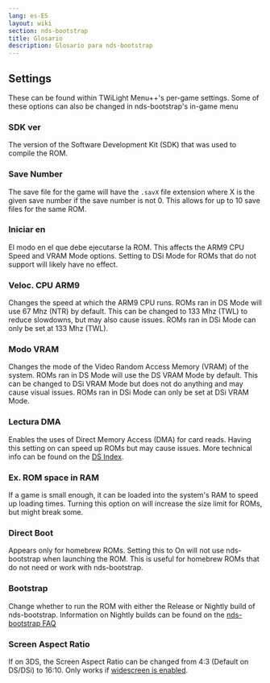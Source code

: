 ```yaml
---
lang: es-ES
layout: wiki
section: nds-bootstrap
title: Glosario
description: Glosario para nds-bootstrap
---
```


## Settings
These can be found within TWiLight Menu++'s per-game settings. Some of these options can also be changed in nds-bootstrap's in-game menu

### SDK ver
The version of the Software Development Kit (SDK) that was used to compile the ROM.

### Save Number
The save file for the game will have the `.savX` file extension where X is the given save number if the save number is not 0. This allows for up to 10 save files for the same ROM.

### Iniciar en
El modo en el que debe ejecutarse la ROM. This affects the ARM9 CPU Speed and VRAM Mode options. Setting to DSi Mode for ROMs that do not support will likely have no effect.

### Veloc. CPU ARM9
Changes the speed at which the ARM9 CPU runs. ROMs ran in DS Mode will use 67 Mhz (NTR) by default. This can be changed to 133 Mhz (TWL) to reduce slowdowns, but may also cause issues. ROMs ran in DSi Mode can only be set at 133 Mhz (TWL).

### Modo VRAM
Changes the mode of the Video Random Access Memory (VRAM) of the system. ROMs ran in DS Mode will use the DS VRAM Mode by default. This can be changed to DSi VRAM Mode but does not do anything and may cause visual issues. ROMs ran in DSi Mode can only be set at DSi VRAM Mode.

### Lectura DMA
Enables the uses of Direct Memory Access (DMA) for card reads. Having this setting on can speed up ROMs but may cause issues. More technical info can be found on the [DS Index](https://wiki.ds-homebrew.com/ds-index/retail-roms#card-read-dma).

### Ex. ROM space in RAM
If a game is small enough, it can be loaded into the system's RAM to speed up loading times. Turning this option on will increase the size limit for ROMs, but might break some.

### Direct Boot
Appears only for homebrew ROMs. Setting this to On will not use nds-bootstrap when launching the ROM. This is useful for homebrew ROMs that do not need or work with nds-bootstrap.

### Bootstrap
Change whether to run the ROM with either the Release or Nightly build of nds-bootstrap. Information on Nightly builds can be found on the [nds-bootstrap FAQ](https://wiki.ds-homebrew.com/nds-bootstrap/faq?faq=what-is-a-nightly-and-where-do-i-get-it)

### Screen Aspect Ratio
If on 3DS, the Screen Aspect Ratio can be changed from 4:3 (Default on DS/DSi) to 16:10. Only works if [widescreen is enabled](https://wiki.ds-homebrew.com/twilightmenu/playing-in-widescreen).
